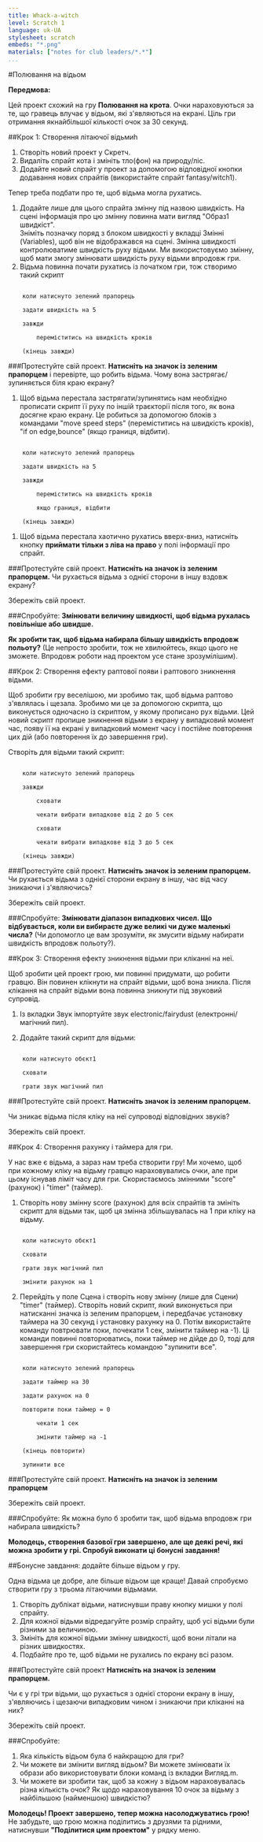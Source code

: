 ```yaml
---
title: Whack-a-witch
level: Scratch 1
language: uk-UA
stylesheet: scratch
embeds: "*.png"
materials: ["notes for club leaders/*.*"]
...
```



#Полювання на відьом

__Передмова:__

Цей проект схожий на гру __Полювання на крота__. Очки нараховуються за те, що гравець влучає у відьом, які з'являються на екрані.  Ціль гри отримання якнайбільшої кількості очок за 30 секунд.

##Крок 1:  Створення літаючої відьмиh

1. Створіть новий проект у Скретч.
2. Видаліть спрайт кота і змініть тло(фон) на природу/ліс.
3. Додайте новий спрайт у проект за допомогою відповідної кнопки додавання нових спрайтів (використайте спрайт fantasy/witch1). 

Тепер треба подбати про те, щоб відьма могла рухатись.

1. Додайте лише для цього спрайта змінну  під назвою швидкість. 
На сцені інформація про цю змінну повинна мати вигляд "Образ1 швидкіст".  
Зніміть позначку поряд з блоком швидкості у вкладці Змінні (Variables), щоб він не відображався на сцені. 
Змінна швидкості контролюватиме швидкість руху відьми.  Ми використовуємо змінну, щоб мати змогу змінювати швидкість руху відьми впродовж гри.
2. Відьма повинна почати рухатись із початком гри, тож створимо такий скрипт

```scratch

	коли натиснуто зелений прапорець

	задати швидкість на 5

	завжди

		переміститись на швидкість кроків

	(кінець завжди)
```
		
###Протестуйте свій проект.
__Натисніть на значок із зеленим прапорцем__ і перевірте, що робить відьма.  Чому вона застрягає/зупиняється біля краю екрану?

1. Щоб відьма перестала застрягати/зупинятись нам необхідно прописати скрипт її руху по іншій траєкторії після того, як вона досягне краю екрану.  Це робиться за допомогою блоків з командами "move speed steps" (переміститись на швидкість кроків), "if on edge,bounce" (якщо границя, відбити).

```scratch

	коли натиснуто зелений прапорець

	задати швидкість на 5

	завжди

		переміститись на швидкість кроків

		якщо границя, відбити

	(кінець завжди)
```
1. Щоб відьма перестала хаотично рухатись вверх-вниз, натисніть кнопку __приймати тільки з ліва на право__ у полі інформації про спрайт.

###Протестуйте свій проект.
__Натисніть на значок із зеленим прапорцем.__ 
Чи рухається відьма з однієї сторони в іншу вздовж екрану?

Збережіть свій проект.

###Спробуйте:
__Змінювати величину швидкості, щоб відьма рухалась повільніше або швидше.__

__Як зробити так, щоб відьма набирала більшу швидкість впродовж польоту?__
(Це непросто зробити, тож не хвилюйтесь, якщо цього не зможете.  Впродовж роботи над проектом усе стане зрозумілішим).

##Крок 2: Створення ефекту раптової появи і раптового зникнення відьми.

Щоб зробити гру веселішою, ми зробимо так, щоб відьма раптово з'являлась і щезала.  Зробимо ми це за допомогою скрипта, що виконується одночасно із скриптом, у якому прописано рух відьми.  Цей новий скрипт пропише зникнення відьми з екрану у випадковий момент час, появу її на екрані у випадковий момент часу і постійне повторення цих дій (або повторення їх до завершення гри).

Створіть для відьми такий скрипт:

```scratch

	коли натиснуто зелений прапорець

	завжди

		сховати

		чекати вибрати випадкове від 2 до 5 сек

		сховати

		чекати вибрати випадкове від 3 до 5 сек

	(кінець завжди)
```
###Протестуйте свій проект.
__Натисніть значок із зеленим прапорцем.__ 
Чи рухається відьма з однієї сторони екрану в іншу, час від часу зникаючи і з'являючись?

Збережіть свій проект.

###Спробуйте:
__Змінювати діапазон випадкових чисел.  Що відбувається, коли ви вибираєте дуже великі чи дуже маленькі числа?__
(Чи допомогло це вам зрозуміти, як змусити відьму набирати швидкість впродовж польоту?).

##Крок 3: Створення ефекту зникнення відьми при кліканні на неї.

Щоб зробити цей проект грою, ми повинні придумати, що робити гравцю.  Він повинен клікнути на спрайт відьми, щоб вона зникла. Після клікання на спрайт відьми вона повинна зникнути під звуковий супровід.

1. Із вкладки Звук імпортуйте звук electronic/fairydust (електронні/магічний пил).

2. Додайте такий скрипт для відьми:

```scratch

	коли натиснуто обєкт1

	сховати

	грати звук магічний пил
```
###Протестуйте свій проект.
__Натисніть значок із зеленим прапорцем.__ 

Чи зникає відьма після кліку на неї  супроводі відповідних звуків?

Збережіть свій проект.

##Крок 4: Створення рахунку і таймера для гри.

У нас вже є відьма, а зараз нам треба створити гру! Ми хочемо, щоб при кожному кліку на відьму гравцю нараховувались очки, але при цьому існував ліміт часу для гри.  Скористаємось змінними "score" (рахунок) і "timer" (таймер). 


1. Створіть нову змінну score (рахунок) для всіх спрайтів та змініть скрипт для відьми так, щоб ця змінна збільшувалась на 1 при кліку на відьму.

```scratch

	коли натиснуто обєкт1

	сховати

	грати звук магічний пил

	змінити рахунок на 1
```
2. Перейдіть у поле Сцена і створіть нову змінну (лише для Сцени) "timer" (таймер).  Створіть новий скрипт, який виконується при натисканні значка із зеленим прапорцем, і передбачає установку таймера на 30 секунд і установку рахунку на 0.  Потім використайте команду повтрювати поки, почекати 1 сек, змінити таймер на -1). Ці команди повинні повторюватись, поки таймер не дійде до 0, тоді для завершення гри скористайтесь командою "зупинити все".

```scratch

	коли натиснуто зелений прапорець

	задати таймер на 30

	задати рахунок на 0

	повторити поки таймер = 0

		чекати 1 сек

		змінити таймер на -1

	(кінець повторити)

	зупинити все
```


###Протестуйте свій проект.
__Натисніть на значок із зеленим прапорцем__ 

Збережіть свій проект.

###Спробуйте:
Як можна було б зробити так, щоб відьма впродовж гри набирала швидкість?


__Молодець, створення базової гри завершено, але ще деякі речі, які можна зробити у грі.  Спробуй виконати ці бонусні завдання!__

##Бонусне завдання: додайте більше відьом у гру.

Одна відьма це добре, але більше відьом ще краще! Давай спробуємо створити гру з трьома літаючими відьмами. 
1. Створіть дублікат відьми, натиснувши праву кнопку мишки у полі спрайту. 
2. Для кожної відьми відредагуйте розмір спрайту, щоб усі відьми були різними за величиною.
3. Змініть для кожної відьми змінну швидкості, щоб вони літали на різних швидкостях.
4. Подбайте про те, щоб відьми не рухались по екрану всі разом.

###Протестуйте свій проект
__Натисніть на значок із зеленим прапорцем.__ 

Чи є у грі три відьми, що рухається з однієї сторони екрану в іншу, з'являючись і щезаючи випадковим чином і зникаючи при кліканні на них?

Збережіть свій проект.

###Спробуйте:
1. Яка кількість відьом була б найкращою для гри?  
2. Чи можете ви змінити вигляд відьом?  Ви можете змінювати їх образи або використовувати блоки команд із вкладки Вигляд.m.
3. Чи можете ви зробити так, щоб за кожну з відьом нараховувалась різна кількість очок? Як щодо нараховування 10 очок за відьму з найбільшою (найменшою) швидкістю?

__Молодець! Проект завершено, тепер можна насолоджуватись грою!__
Не забудьте, що грою можна поділитись з друзями та рідними, натиснувши __"Поділитися цим проектом"__ у рядку меню. 
